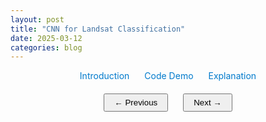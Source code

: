 ```yaml
---
layout: post
title: "CNN for Landsat Classification"
date: 2025-03-12
categories: blog
---
```


<!-- Navigation Links for Sections -->
<div class="section-navigation">
  <a href="#section1" class="nav-link">Introduction</a>
  <a href="#section2" class="nav-link">Code Demo</a>
  <a href="#section3" class="nav-link">Explanation</a>
</div>

<!-- Section 1: Introduction -->
<div id="section1" class="demo-section">
  <h2>Introduction</h2>
  <p>
    In this demo, we will showcase some sample code and explain how it works.
    Use the navigation buttons below to move between sections.
  </p>
</div>

<!-- Section 2: Code Demo -->
<div id="section2" class="demo-section">
  <h2>Code Demo</h2>
  <p>
    Below is an example of Python code. Click the “Copy Code” button to easily copy the snippet.
  </p>
  <div class="code-demo">
    <pre><code class="language-python"># Sample Python Code
def greet(name):
    return f"Hello, {name}!"

print(greet("World"))</code></pre>
    <button class="copy-btn">Copy Code</button>
  </div>
</div>

<!-- Section 3: Explanation -->
<div id="section3" class="demo-section">
  <h2>Explanation</h2>
  <p>
    The code above defines a simple function that returns a greeting. You can modify it to experiment with different inputs.
  </p>
</div>

<!-- Navigation Arrows -->
<div class="section-arrows">
  <button id="prev-section">← Previous</button>
  <button id="next-section">Next →</button>
</div>

<!-- JavaScript for Copy & Section Navigation -->
<script>
document.addEventListener("DOMContentLoaded", function() {
  // Copy button functionality
  document.querySelectorAll('.copy-btn').forEach(function(button) {
    button.addEventListener('click', function() {
      // Get the code text from the preceding <pre><code> block
      const codeBlock = button.previousElementSibling.innerText;
      navigator.clipboard.writeText(codeBlock).then(function() {
        button.innerText = "Copied!";
        setTimeout(() => {
          button.innerText = "Copy Code";
        }, 2000);
      });
    });
  });

  // Section navigation functionality
  const sections = document.querySelectorAll('.demo-section');
  let currentSection = 0;
  
  // Function to show the desired section
  function showSection(index) {
    sections.forEach((section, i) => {
      section.style.display = (i === index) ? "block" : "none";
    });
  }
  showSection(currentSection);

  // Navigation arrow handlers
  document.getElementById('prev-section').addEventListener('click', function() {
    if (currentSection > 0) {
      currentSection--;
      showSection(currentSection);
    }
  });
  document.getElementById('next-section').addEventListener('click', function() {
    if (currentSection < sections.length - 1) {
      currentSection++;
      showSection(currentSection);
    }
  });
});
</script>

<!-- CSS Styles for the Demo -->
<style>
/* Hide sections by default */
.demo-section {
  display: none;
  padding: 20px;
  border: 1px solid #ddd;
  margin-bottom: 20px;
}

/* Style for the code demo container */
.code-demo {
  position: relative;
  background: #f5f5f5;
  padding: 10px;
  border: 1px solid #ccc;
  overflow: auto;
}

/* Copy button styling */
.copy-btn {
  position: absolute;
  top: 10px;
  right: 10px;
  background: #007acc;
  color: #fff;
  border: none;
  padding: 5px 10px;
  cursor: pointer;
}

/* Navigation arrows */
.section-arrows {
  text-align: center;
  margin-top: 20px;
}
.section-arrows button {
  margin: 0 10px;
  padding: 5px 15px;
}

/* Navigation links for quick jump */
.section-navigation {
  text-align: center;
  margin-bottom: 20px;
}
.section-navigation .nav-link {
  margin: 0 10px;
  text-decoration: none;
  color: #007acc;
}
</style>
